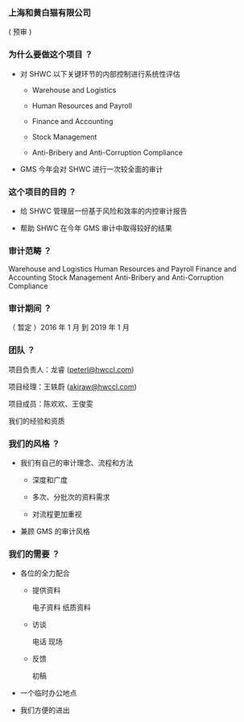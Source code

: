 ###  上海和黄白猫有限公司
( 预审 )



### 为什么要做这个项目 ？


* 对 SHWC 以下关键环节的内部控制进行系统性评估

    * Warehouse and Logistics  

    * Human Resources and Payroll   

    * Finance and Accounting   
    
    * Stock Management  

    * Anti-Bribery and Anti-Corruption Compliance 


* GMS 今年会对 SHWC 进行一次较全面的审计




### 这个项目的目的 ？


* 给 SHWC 管理层一份基于风险和效率的内控审计报告


* 帮助 SHWC 在今年 GMS 审计中取得较好的结果



### 审计范畴 ？


Warehouse and Logistics     Human Resources and Payroll     Finance and Accounting     Stock Management    Anti-Bribery and Anti-Corruption Compliance 


### 审计期间 ？

（ 暂定 ）2016 年 1 月 到 2019 年 1 月



### 团队 ？

项目负责人：龙睿 (peterl@hwccl.com)  

项目经理：王轶蔚 (akiraw@hwccl.com)  

项目成员：陈欢欢、王俊雯


我们的经验和资质



### 我们的风格 ？


* 我们有自己的审计理念、流程和方法

    * 深度和广度
    
    * 多次、分批次的资料需求

    * 对流程更加重视


* 兼顾 GMS 的审计风格



### 我们的需要 ？


* 各位的全力配合

    * 提供资料 

      电子资料 纸质资料
    * 访谈 
    
      电话 现场
    * 反馈 
    
      初稿


* 一个临时办公地点


* 我们方便的进出